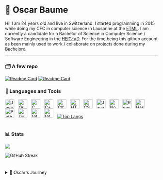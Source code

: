 # 🏒 Oscar Baume

Hi! I am 24 years old and live in Switzerland. I started programming in 2015 while doing my CFC in computer science in Lausanne at the [ETML](https://www.etml.ch/). I am currently a candidate for a Bachelor of Science in Computer Science / Software Engineering in the [HEIG-VD](https://heig-vd.ch/). For the time being this github account as been mainly used to work / collaborate on projects done during my Bachelore.

---
### 🗂️ A few repo
[![Readme Card](https://github-readme-stats.vercel.app/api/pin/?username=SlWa99&repo=Laboratoire8_Chess&theme=shadow_blue)](https://github.com/SlWa99/Laboratoire8_Chess)
[![Readme Card](https://github-readme-stats.vercel.app/api/pin/?username=obaume&repo=PLP_language&theme=shadow_blue)](https://github.com/obaume/PLP_language)

### 🧰 Languages and Tools

<img align="left" alt="Java" width="30px" style="padding-right:10px;" src="https://cdn.jsdelivr.net/gh/devicons/devicon/icons/java/java-original.svg"/>
<img align="left" alt="Quarkus" width="30px" style="padding-right:10px;" src="https://cdn.jsdelivr.net/gh/devicons/devicon@latest/icons/quarkus/quarkus-original.svg" />
          
<img align="left" alt="C" width="30px" style="padding-right:10px;" src="https://cdn.jsdelivr.net/gh/devicons/devicon@latest/icons/c/c-original.svg" />
<img align="left" alt="C++" width="30px" style="padding-right:10px;" src="https://cdn.jsdelivr.net/gh/devicons/devicon@latest/icons/cplusplus/cplusplus-original.svg" />
<img align="left" alt="C#" width="30px" style="padding-right:10px;" src="https://cdn.jsdelivr.net/gh/devicons/devicon@latest/icons/csharp/csharp-original.svg" />
<img align="left" alt="HTML" width="30px" style="padding-right:10px;" src="https://cdn.jsdelivr.net/gh/devicons/devicon/icons/html5/html5-plain.svg" />
<img align="left" alt="CSS" width="30px" style="padding-right:10px;" src="https://cdn.jsdelivr.net/gh/devicons/devicon/icons/css3/css3-plain.svg" />
<img align="left" alt="JavaScript" width="30px" style="padding-right:10px;" src="https://cdn.jsdelivr.net/gh/devicons/devicon/icons/javascript/javascript-plain.svg" />          
<img align="left" alt="NodeJS" width="30px" style="padding-right:10px;" src="https://cdn.jsdelivr.net/gh/devicons/devicon/icons/nodejs/nodejs-original.svg" />
<img align="left" alt="React" width="30px" style="padding-right:10px;" src="https://cdn.jsdelivr.net/gh/devicons/devicon/icons/react/react-original.svg" />
<img align="left" alt="Haskell" width="30px" style="padding-right:10px;"  src="https://cdn.jsdelivr.net/gh/devicons/devicon@latest/icons/haskell/haskell-original.svg" />
<img align="left" alt="Python" width="30px" style="padding-right:10px;" src="https://cdn.jsdelivr.net/gh/devicons/devicon/icons/python/python-plain.svg" />          
<img align="left" alt="Docker" width="30px" style="padding-right:10px;"src="https://cdn.jsdelivr.net/gh/devicons/devicon@latest/icons/docker/docker-original.svg" />
<img align="left" alt="Git" width="30px" style="padding-right:10px;" src="https://cdn.jsdelivr.net/gh/devicons/devicon/icons/git/git-original.svg" />
<img align="left" alt="GitHub" width="30px" style="padding-right:10px;" src="https://cdn.jsdelivr.net/gh/devicons/devicon/icons/github/github-original.svg" />
<br/>
<br/>

[![Top Langs](https://github-readme-stats.vercel.app/api/top-langs/?username=obaume&size_weight=0&count_weight=1&hide=Makefile,Cmake,Shell,yacc,lex&layout=compact&theme=shadow_blue)]()

#

### 📊 Stats

![](https://github-readme-stats.vercel.app/api?username=obaume&show_icons=true&theme=shadow_blue)

![GitHub Streak](https://streak-stats.demolab.com?user=obaume&theme=shadow_blue&border_radius=4.5)

#
<details>
<summary>📜 Oscar's Journey</summary>

</details>
